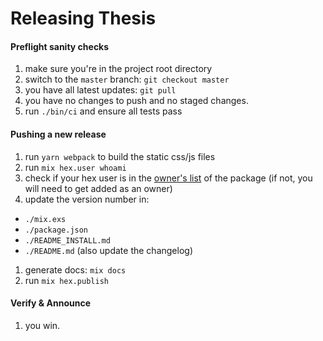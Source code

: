 # Releasing Thesis

#### Preflight sanity checks

1. make sure you're in the project root directory
1. switch to the `master` branch: `git checkout master`
1. you have all latest updates: `git pull`
1. you have no changes to push and no staged changes.
1. run `./bin/ci` and ensure all tests pass

#### Pushing a new release

1. run `yarn webpack` to build the static css/js files
1. run `mix hex.user whoami`
1. check if your hex user is in the [owner's list](https://hex.pm/packages/thesis) of the package (if not, you will need to get added as an owner)
1. update the version number in:

- `./mix.exs`
- `./package.json`
- `./README_INSTALL.md`
- `./README.md` (also update the changelog)

1. generate docs: `mix docs`
1. run `mix hex.publish`

#### Verify & Announce

1. you win.
